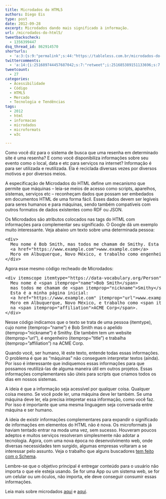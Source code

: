 ```yaml
---
title: Microdados do HTML5
authors: Diego Eis
type: post
date: 2012-09-28
excerpt: Microdados dando mais significado à informação.
url: /microdados-do-html5/
tweetbackscheck:
  - 1356399447
dsq_thread_id: 862914570
shorturls:
  - 'a:3:{s:9:"permalink";s:44:"https://tableless.com.br/microdados-do-html5/";s:7:"tinyurl";s:26:"https://tinyurl.com/8j3peck";s:4:"isgd";s:19:"https://is.gd/0OEuse";}'
twittercomments:
  - 'a:14:{i:251689744457687042;s:7:"retweet";i:251685389151133696;s:7:"retweet";i:251682302214684672;s:7:"retweet";i:251676492902301696;s:7:"retweet";i:251675529323884544;s:7:"retweet";i:258581364012638208;s:7:"retweet";i:258575924121976832;s:7:"retweet";i:258572990294396928;s:7:"retweet";i:258572886795759616;s:7:"retweet";i:258572146769543168;s:7:"retweet";i:263273144754769920;s:7:"retweet";i:265440415480688640;s:7:"retweet";i:274143690455388161;s:7:"retweet";i:274141410918297601;s:7:"retweet";}'
tweetcount:
  - 27
categories:
  - Acessibilidade
  - Código
  - HTML5
  - Mercado
  - Tecnologia e Tendências
tags:
  - 2012
  - html
  - informacao
  - microdados
  - microformats
  - w3c

---
```

Como você diz para o sistema de busca que uma resenha em determinado site é uma resenha? E como você disponibiliza informações sobre seu evento como o local, data e etc para serviços na internet? Informação é para ser utilizada e reutilizada. Ela é reciclada diversas vezes por diversos motivos e por diversos meios. 

A especificação de Microdados do HTML define um mecanismo que permite que máquinas &#8211; leia-se meios de acesso como scripts, aparelhos, sistemas, serviços etc &#8211; reconheçam dados que possam ser embedados em documentos HTML de uma forma fácil. Esses dados devem ser legíveis para seres humanos e para máquinas, sendo também compatíveis com outros formatos de dados existentes como RDF ou JSON.

Os Microdados são atributos colocados nas tags do HTML com informações para complementar seu significado. O Google dá um exemplo muito interessante. Veja abaixo um texto sobre uma determinada pessoa: 

<pre class="lang-html">&lt;div&gt; 
  Meu nome é Bob Smith, mas todos me chamam de Smithy. Esta é a minha página inicial:
  &lt;a href="https://www.example.com"&gt;www.example.com&lt;/a&gt;
  Moro em Albuquerque, Novo México, e trabalho como engenheiro na ACME Corp.
&lt;/div&gt;
</pre>

Agora esse mesmo código recheado de Microdados:

<pre class="lang-html">&lt;div itemscope itemtype="https://data-vocabulary.org/Person"&gt;
  Meu nome é &lt;span itemprop="name"&gt;Bob Smith&lt;/span&gt; 
  mas todos me chamam de &lt;span itemprop="nickname"&gt;Smithy&lt;/span&gt;.
  Esta é a minha página inicial:
  &lt;a href="https://www.example.com" itemprop="url"&gt;www.example.com&lt;/a&gt;
  Moro em Albuquerque, Novo México, e trabalho como &lt;span itemprop="title"&gt;engenheiro&lt;/span&gt;
  na &lt;span itemprop="affiliation"&gt;ACME Corp&lt;/span&gt;.
&lt;/div&gt;
</pre>

Nesse código indicamos que o texto se trata de uma pessoa (itemtype), cujo nome (itemprop=&#8221;name&#8221;) é Bob Smith mas o apelido (itemprop=&#8221;nickname&#8221;) é Smithy. Ele também tem um website (itemprop=&#8221;url&#8221;), é engenheiro (itemprop=&#8221;title&#8221;) e trabalha (itemprop=&#8221;affiliation&#8221;) na ACME Corp.

Quando você, ser humano, lê este texto, entende todas essas informações. O problema é que as &#8220;máquinas&#8221; não conseguem interpretar textos (ainda). Por isso é interessante que indiquemos essas informações para que possamos reutilizá-las de alguma maneira útil em outros projetos. Essas informações complementares são úteis para scripts que criamos todos os dias em nossos sistemas.

A ideia é que a informação seja acessível por qualquer coisa. Qualquer coisa mesmo. Se você pode ler, uma máquina deve ler também. Se uma máquina deve ler, ela precisa intepretar essa informação, como você faz. Por isso é importante que uma mesma linguagem seja conversada entre máquina e ser humano. 

A ideia de existir informações complementares para expandir o significado de informações em elementos do HTML não é nova. Os microformats já haviam tentado entrar na moda uma vez, sem sucesso. Houveram poucos adeptos e muitos serviços resolveram simplesmente não adotar a tecnologia. Agora, com uma nova época no desenvolvimento web, onde diversas necessidades tem surgido, algumas empresas voltaram a se interessar pelo assunto. Veja o trabalho que alguns buscadores <a href=&#8221;https://tableless.com.br/schema-marcacao-de-dados-estruturados/&#8221;>tem feito com o Schema</a>. 

Lembre-se que o objetivo principal é entregar conteúdo para o usuário não importa o que ele esteja usando. Se for uma App ou um sistema web, se for um celular ou um óculos, não importa, ele deve conseguir consumir essas informações.

Leia mais sobre microdados [aqui][1] e [aqui][2].

 [1]: https://tableless.com.br/introducao-a-microdata-no-html5/
 [2]: https://tableless.com.br/schema-marcacao-de-dados-estruturados/